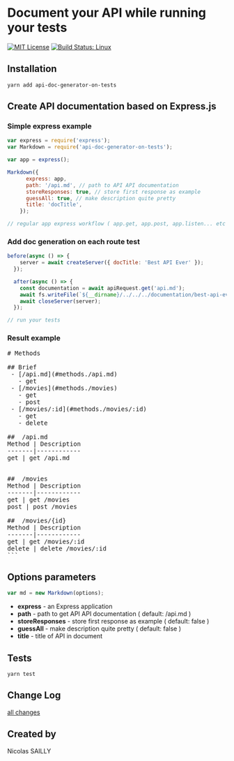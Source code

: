 # Document your API while running your tests

[![MIT License][license-image]][license-url]
[![Build Status: Linux][travis-image]][travis-url]

## Installation

```yarn add api-doc-generator-on-tests```

## Create API documentation based on Express.js

### Simple express example

```javascript
var express = require('express');
var Markdown = require('api-doc-generator-on-tests');

var app = express();

Markdown({
      express: app,
      path: '/api.md', // path to API API documentation
      storeResponses: true, // store first response as example
      guessAll: true, // make description quite pretty
      title: 'docTitle',
    });

// regular app express workflow ( app.get, app.post, app.listen... etc )
```

### Add doc generation on each route test

```javascript
before(async () => {
    server = await createServer({ docTitle: 'Best API Ever' });
  });

  after(async () => {
    const documentation = await apiRequest.get('api.md');
    await fs.writeFile(`${__dirname}/../../../documentation/best-api-ever.md`, documentation.text);
    await closeServer(server);
  });

// run your tests  
```

### Result example

<pre>
# Methods

## Brief
 - [/api.md](#methods./api.md)
   - get
 - [/movies](#methods./movies)
   - get
   - post
 - [/movies/:id](#methods./movies/:id)
   - get
   - delete

## <a name="methods./api.md"></a> /api.md
Method | Description
-------|------------
get | get /api.md


## <a name="methods./movies"></a> /movies
Method | Description
-------|------------
get | get /movies
post | post /movies

## <a name="methods./movies/:id"></a> /movies/{id}
Method | Description
-------|------------
get | get /movies/:id
delete | delete /movies/:id
```
</pre>

## Options parameters

```javascript
var md = new Markdown(options);
```

- **express** - an Express application
- **path** - path to get API API documentation ( default: /api.md )
- **storeResponses** - store first response as example ( default: false )
- **guessAll** - make description quite pretty ( default: false )
- **title** - title of API in document

## Tests

```yarn test```

## Change Log

[all changes](CHANGELOG.md)

## Created by

Nicolas SAILLY

[license-image]: http://img.shields.io/badge/license-MIT-blue.svg?style=flat
[license-url]: LICENSE

[travis-url]: https://travis-ci.org/DrRaider/express2md
[travis-image]: https://travis-ci.org/DrRaider/express2md.svg?branch=master
